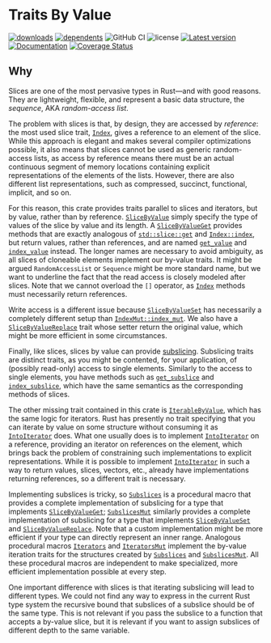 # Traits By Value

[![downloads](https://img.shields.io/crates/d/value-traits)](https://crates.io/crates/value-traits)
[![dependents](https://img.shields.io/librariesio/dependents/cargo/value-traits)](https://crates.io/crates/value-traits/reverse_dependencies)
![GitHub CI](https://github.com/vigna/value-traits-rs/actions/workflows/rust.yml/badge.svg)
![license](https://img.shields.io/crates/l/value-traits)
[![Latest version](https://img.shields.io/crates/v/value-traits.svg)](https://crates.io/crates/value-traits)
[![Documentation](https://docs.rs/value-traits/badge.svg)](https://docs.rs/value-traits)
[![Coverage Status](https://coveralls.io/repos/github/vigna/value-traits-rs/badge.svg?branch=main)](https://coveralls.io/github/vigna/value-traits-rs?branch=main)

## Why

Slices are one of the most pervasive types in Rust—and with good reasons. They
are lightweight, flexible, and represent a basic data structure, the _sequence_,
AKA _random-access list_.

The problem with slices is that, by design, they are accessed by _reference_:
the most used slice trait, [`Index`], gives a reference to an element of the
slice. While this approach is elegant and makes several compiler optimizations
possible, it also means that slices cannot be used as generic random-access
lists, as access by reference means there must be an actual continuous segment
of memory locations containing explicit representations
of the elements of the lists. However, there are also different list
representations, such as compressed, succinct, functional, implicit, and so on.

For this reason, this crate provides traits parallel to slices and iterators,
but by value, rather than by reference. [`SliceByValue`] simply specify the type
of values of the slice by value and its length. A [`SliceByValueGet`] provides
methods that are exactly analogous of [`std::slice::get`] and [`Index::index`],
but return values, rather than references, and are named [`get_value`] and
[`index_value`] instead. The longer names are necessary to avoid ambiguity, as
all slices of cloneable elements implement our by-value traits. It might be argued
`RandomAccessList` or `Sequence` might be more standard name, but we want to
underline the fact that the read access is closely modeled after slices. Note
that we cannot overload the `[]` operator, as [`Index`] methods must necessarily
return references.

Write access is a different issue because [`SliceByValueSet`] has necessarily a
completely different setup than [`IndexMut::index_mut`]. We also have a
[`SliceByValueReplace`] trait whose setter return the original value, which
might be more efficient in some circumstances.

Finally, like slices, slices by value can provide [subslicing]. Subslicing
traits are distinct traits, as you might be contented, for your application, of
(possibly read-only) access to single elements. Similarly to the access to
single elements, you have methods such as [`get_subslice`] and
[`index_subslice`], which have the same semantics as the corresponding methods
of slices.

The other missing trait contained in this crate is [`IterableByValue`], which
has the same logic for iterators. Rust has presently no trait specifying
that you can iterate by value on some structure without consuming it
as [`IntoIterator`] does. What one usually does is to implement [`IntoIterator`]
on a reference, providing an iterator on references on the element, which
brings back the problem of constraining such implementations to explicit
representations. While it is possible to implement [`IntoIterator`] in such
a way to return values, slices, vectors, etc., already have implementations
returning references, so a different trait is necessary.

Implementing subslices is tricky, so [`Subslices`] is a procedural macro that
provides a complete implementation of subslicing for a type that implements
[`SliceByValueGet`]; [`SubslicesMut`] similarly provides a complete
implementation of subslicing for a type that implements [`SliceByValueSet`] and
[`SliceByValueReplace`]. Note that a custom implementation might be more
efficient if your type can directly represent an inner range. Analogous
procedural macros [`Iterators`] and  [`IteratorsMut`] implement the by-value
iteration traits for the structures created by [`Subslices`] and
[`SubslicesMut`]. All these procedural macros are independent to make
specialized, more efficient implementation possible at every step.

One important difference with slices is that iterating subslicing will lead
to different types. We could not find any way to express in the current Rust
type system the recursive bound that subslices of a subslice should be of
the same type. This is not relevant if you pass the subslice to a function
that accepts a by-value slice, but it is relevant if you want to assign
subslices of different depth to the same variable.

[`SliceByValue`]: <https://docs.rs/value_traits/latest/value_traits/slices/trait.SliceByValue.html>
[`SliceByValueGet`]: <https://docs.rs/value_traits/latest/value_traits/slices/trait.SliceByValueGet.html>
[`SliceByValueSet`]: <https://docs.rs/value_traits/latest/value_traits/slices/trait.SliceByValueSet.html>
[`SliceByValueReplace`]: <https://docs.rs/value_traits/latest/value_traits/slices/trait.SliceByValueReplace.html>
[subslicing]: <https://docs.rs/value-traits/latest/value_traits/slices/trait.SliceByValueSubslice.html>
[`get_value`]: <https://docs.rs/value_traits/latest/value_traits/slices/trait.SliceByValueGet.html#tymethod.get_value>
[`index_value`]: <https://docs.rs/value_traits/latest/value_traits/slices/trait.SliceByValueGet.html#tymethod.index_value>
[`get_subslice`]: <https://docs.rs/value_traits/latest/value_traits/slices/trait.SliceByValueSubslice.html#tymethod.get_subslice>
[`index_subslice`]: <https://docs.rs/value_traits/latest/value_traits/slices/trait.SliceByValueSubslice.html#tymethod.index_subslice>
[`IterableByValue`]: <https://docs.rs/value_traits/latest/value_traits/iter/trait.IterableByValue.html>
[`IntoIterator`]: <https://doc.rust-lang.org/std/iter/trait.IntoIterator.html>
[`std::slice::get`]: <https://doc.rust-lang.org/std/slice/trait.SliceIndex.html#tymethod.get>
[`Index::index`]: <https://doc.rust-lang.org/std/ops/trait.Index.html#tymethod.index>
[`Index`]: <https://doc.rust-lang.org/std/ops/trait.Index.html>
[`IndexMut::index_mut`]: <https://doc.rust-lang.org/std/ops/trait.Index.html#tymethod.index_mut>
[`Subslices`]: <https://docs.rs/value_traits_derive/latest/value_traits_derive/derive.Subslices.html>
[`SubslicesMut`]: <https://docs.rs/value_traits_derive/latest/value_traits_derive/derive.SubslicesMut.html>
[`Iterators`]: <https://docs.rs/value_traits_derive/latest/value_traits_derive/derive.Iterators.html>
[`IteratorsMut`]: <https://docs.rs/value_traits_derive/latest/value_traits_derive/derive.IteratorsMut.html>
